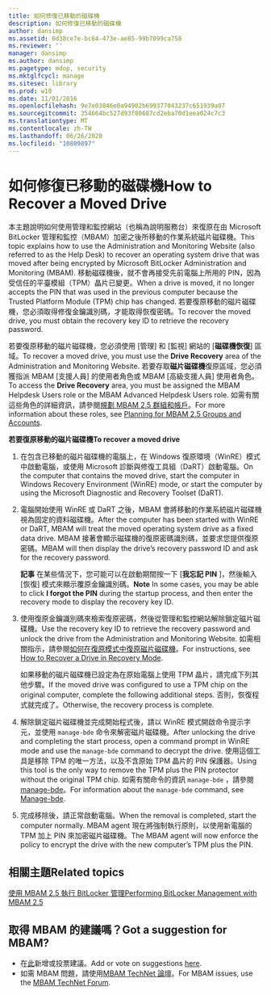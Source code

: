 ```yaml
---
title: 如何修復已移動的磁碟機
description: 如何修復已移動的磁碟機
author: dansimp
ms.assetid: 0d38ce7e-bc64-473e-ae85-99b7099ca758
ms.reviewer: ''
manager: dansimp
ms.author: dansimp
ms.pagetype: mdop, security
ms.mktglfcycl: manage
ms.sitesec: library
ms.prod: w10
ms.date: 11/01/2016
ms.openlocfilehash: 9e7e03846e0a94902b699377043237c651939a07
ms.sourcegitcommit: 354664bc527d93f80687cd2eba70d1eea024c7c3
ms.translationtype: MT
ms.contentlocale: zh-TW
ms.lasthandoff: 06/26/2020
ms.locfileid: "10809897"
---
```

# <span data-ttu-id="1a01f-103">如何修復已移動的磁碟機</span><span class="sxs-lookup"><span data-stu-id="1a01f-103">How to Recover a Moved Drive</span></span>
<span data-ttu-id="1a01f-104">本主題說明如何使用管理和監控網站（也稱為說明服務台）來復原在由 Microsoft BitLocker 管理和監控（MBAM）加密之後所移動的作業系統磁片磁碟機。</span><span class="sxs-lookup"><span data-stu-id="1a01f-104">This topic explains how to use the Administration and Monitoring Website (also referred to as the Help Desk) to recover an operating system drive that was moved after being encrypted by Microsoft BitLocker Administration and Monitoring (MBAM).</span></span> <span data-ttu-id="1a01f-105">移動磁碟機後，就不會再接受先前電腦上所用的 PIN，因為受信任的平臺模組（TPM）晶片已變更。</span><span class="sxs-lookup"><span data-stu-id="1a01f-105">When a drive is moved, it no longer accepts the PIN that was used in the previous computer because the Trusted Platform Module (TPM) chip has changed.</span></span> <span data-ttu-id="1a01f-106">若要復原移動的磁片磁碟機，您必須取得修復金鑰識別碼，才能取得恢復密碼。</span><span class="sxs-lookup"><span data-stu-id="1a01f-106">To recover the moved drive, you must obtain the recovery key ID to retrieve the recovery password.</span></span>

<span data-ttu-id="1a01f-107">若要復原移動的磁片磁碟機，您必須使用 [管理] 和 [監視] 網站的 [**磁碟機恢復**] 區域。</span><span class="sxs-lookup"><span data-stu-id="1a01f-107">To recover a moved drive, you must use the **Drive Recovery** area of the Administration and Monitoring Website.</span></span> <span data-ttu-id="1a01f-108">若要存取**磁片磁碟機**復原區域，您必須獲指派 MBAM [支援人員] 的使用者角色或 MBAM [高級支援人員] 使用者角色。</span><span class="sxs-lookup"><span data-stu-id="1a01f-108">To access the **Drive Recovery** area, you must be assigned the MBAM Helpdesk Users role or the MBAM Advanced Helpdesk Users role.</span></span> <span data-ttu-id="1a01f-109">如需有關這些角色的詳細資訊，請參閱[規劃 MBAM 2.5 群組和帳戶](planning-for-mbam-25-groups-and-accounts.md#bkmk-helpdesk-roles)。</span><span class="sxs-lookup"><span data-stu-id="1a01f-109">For more information about these roles, see [Planning for MBAM 2.5 Groups and Accounts](planning-for-mbam-25-groups-and-accounts.md#bkmk-helpdesk-roles).</span></span>

**<span data-ttu-id="1a01f-110">若要復原移動的磁片磁碟機</span><span class="sxs-lookup"><span data-stu-id="1a01f-110">To recover a moved drive</span></span>**
1.  <span data-ttu-id="1a01f-111">在包含已移動的磁片磁碟機的電腦上，在 Windows 復原環境（WinRE）模式中啟動電腦，或使用 Microsoft 診斷與修復工具組（DaRT）啟動電腦。</span><span class="sxs-lookup"><span data-stu-id="1a01f-111">On the computer that contains the moved drive, start the computer in Windows Recovery Environment (WinRE) mode, or start the computer by using the Microsoft Diagnostic and Recovery Toolset (DaRT).</span></span>

2.  <span data-ttu-id="1a01f-112">電腦開始使用 WinRE 或 DaRT 之後，MBAM 會將移動的作業系統磁片磁碟機視為固定的資料磁碟機。</span><span class="sxs-lookup"><span data-stu-id="1a01f-112">After the computer has been started with WinRE or DaRT, MBAM will treat the moved operating system drive as a fixed data drive.</span></span> <span data-ttu-id="1a01f-113">MBAM 接著會顯示磁碟機的復原密碼識別碼，並要求您提供復原密碼。</span><span class="sxs-lookup"><span data-stu-id="1a01f-113">MBAM will then display the drive’s recovery password ID and ask for the recovery password.</span></span>

    <span data-ttu-id="1a01f-114">**記事** 在某些情況下，您可能可以在啟動期間按一下 [**我忘記 PIN** ]，然後輸入 [恢復] 模式來顯示覆原金鑰識別碼。</span><span class="sxs-lookup"><span data-stu-id="1a01f-114">**Note** In some cases, you may be able to click **I forgot the PIN** during the startup process, and then enter the recovery mode to display the recovery key ID.</span></span>

     

3.  <span data-ttu-id="1a01f-115">使用復原金鑰識別碼來檢索復原密碼，然後從管理和監控網站解除鎖定磁片磁碟機。</span><span class="sxs-lookup"><span data-stu-id="1a01f-115">Use the recovery key ID to retrieve the recovery password and unlock the drive from the Administration and Monitoring Website.</span></span> <span data-ttu-id="1a01f-116">如需相關指示，請參閱[如何在復原模式中復原磁片磁碟機](how-to-recover-a-drive-in-recovery-mode-mbam-25.md)。</span><span class="sxs-lookup"><span data-stu-id="1a01f-116">For instructions, see [How to Recover a Drive in Recovery Mode](how-to-recover-a-drive-in-recovery-mode-mbam-25.md).</span></span>

    <span data-ttu-id="1a01f-117">如果移動的磁片磁碟機已設定為在原始電腦上使用 TPM 晶片，請完成下列其他步驟。</span><span class="sxs-lookup"><span data-stu-id="1a01f-117">If the moved drive was configured to use a TPM chip on the original computer, complete the following additional steps.</span></span> <span data-ttu-id="1a01f-118">否則，恢復程式就完成了。</span><span class="sxs-lookup"><span data-stu-id="1a01f-118">Otherwise, the recovery process is complete.</span></span>

4.  <span data-ttu-id="1a01f-119">解除鎖定磁片磁碟機並完成開始程式後，請以 WinRE 模式開啟命令提示字元，並使用 `manage-bde` 命令來解密磁片磁碟機。</span><span class="sxs-lookup"><span data-stu-id="1a01f-119">After unlocking the drive and completing the start process, open a command prompt in WinRE mode and use the `manage-bde` command to decrypt the drive.</span></span> <span data-ttu-id="1a01f-120">使用這個工具是移除 TPM 的唯一方法，以及不含原始 TPM 晶片的 PIN 保護器。</span><span class="sxs-lookup"><span data-stu-id="1a01f-120">Using this tool is the only way to remove the TPM plus the PIN protector without the original TPM chip.</span></span> <span data-ttu-id="1a01f-121">如需有關命令的資訊 `manage-bde` ，請參閱[manage-bde](https://go.microsoft.com/fwlink/?LinkId=393567)。</span><span class="sxs-lookup"><span data-stu-id="1a01f-121">For information about the `manage-bde` command, see [Manage-bde](https://go.microsoft.com/fwlink/?LinkId=393567).</span></span>

5.  <span data-ttu-id="1a01f-122">完成移除後，請正常啟動電腦。</span><span class="sxs-lookup"><span data-stu-id="1a01f-122">When the removal is completed, start the computer normally.</span></span> <span data-ttu-id="1a01f-123">MBAM agent 現在將強制執行原則，以使用新電腦的 TPM 加上 PIN 來加密磁片磁碟機。</span><span class="sxs-lookup"><span data-stu-id="1a01f-123">The MBAM agent will now enforce the policy to encrypt the drive with the new computer’s TPM plus the PIN.</span></span>



## <span data-ttu-id="1a01f-124">相關主題</span><span class="sxs-lookup"><span data-stu-id="1a01f-124">Related topics</span></span>


[<span data-ttu-id="1a01f-125">使用 MBAM 2.5 執行 BitLocker 管理</span><span class="sxs-lookup"><span data-stu-id="1a01f-125">Performing BitLocker Management with MBAM 2.5</span></span>](performing-bitlocker-management-with-mbam-25.md)

 

## <span data-ttu-id="1a01f-126">取得 MBAM 的建議嗎？</span><span class="sxs-lookup"><span data-stu-id="1a01f-126">Got a suggestion for MBAM?</span></span>
- <span data-ttu-id="1a01f-127">在[此](http://mbam.uservoice.com/forums/268571-microsoft-bitlocker-administration-and-monitoring)新增或投票建議。</span><span class="sxs-lookup"><span data-stu-id="1a01f-127">Add or vote on suggestions [here](http://mbam.uservoice.com/forums/268571-microsoft-bitlocker-administration-and-monitoring).</span></span> 
- <span data-ttu-id="1a01f-128">如需 MBAM 問題，請使用[MBAM TechNet 論壇](https://social.technet.microsoft.com/Forums/home?forum=mdopmbam)。</span><span class="sxs-lookup"><span data-stu-id="1a01f-128">For MBAM issues, use the [MBAM TechNet Forum](https://social.technet.microsoft.com/Forums/home?forum=mdopmbam).</span></span> 





